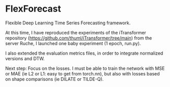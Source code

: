 # FlexForecast

Flexible Deep Learning Time Series Forecasting framework.

At this time, I have reproduced the experiments of the iTransformer repository (https://github.com/thuml/iTransformer/tree/main) from the server Ruche, I launched one baby experiment (1 epoch, run.py). 

I also extended the evaluation metrics files, in order to integrate normalized versions and DTW.

Next step: Focus on the losses. I must be able to train the network with MSE or MAE (ie L2 or L1: easy to get from torch.nn), but also with losses based on shape comparisons (ie DILATE or TILDE-Q).
